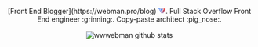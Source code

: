 <p align="center">
 [Front End Blogger](https://webman.pro/blog) <img src="/wwwebman.svg" width="15px" />. 
 Full Stack Overflow Front End engineer :grinning:. 
 Copy-paste architect :pig_nose:.
</p>

<p align="center">
 <img align="center" alt="wwwebman github stats" src="https://github-readme-stats.vercel.app/api?username=wwwebman&bg_color=5,2979ff,448aff&title_color=fff&text_color=fff&show_icons=true&theme=radical" />
</p>
